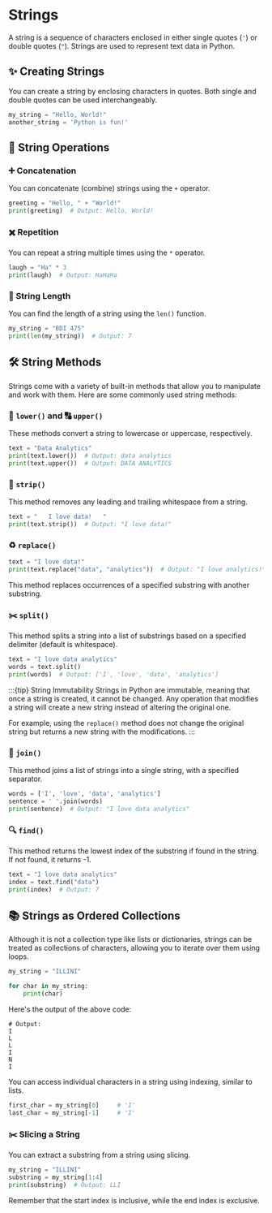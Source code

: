 # Strings

A string is a sequence of characters enclosed in either single quotes (`'`) or double quotes (`"`). Strings are used to represent text data in Python.

## ✨ Creating Strings

You can create a string by enclosing characters in quotes. Both single and double quotes can be used interchangeably.

```python
my_string = "Hello, World!"
another_string = 'Python is fun!'
```

## 🔧 String Operations

### ➕ Concatenation

You can concatenate (combine) strings using the `+` operator.

```python
greeting = "Hello, " + "World!"
print(greeting)  # Output: Hello, World!
```

### ✖️ Repetition

You can repeat a string multiple times using the `*` operator.

```python
laugh = "Ha" * 3
print(laugh)  # Output: HaHaHa
```

### 📏 String Length

You can find the length of a string using the `len()` function.

```python
my_string = "BDI 475"
print(len(my_string))  # Output: 7
```

## 🛠️ String Methods

Strings come with a variety of built-in methods that allow you to manipulate and work with them. Here are some commonly used string methods:

### 🔡 `lower()` and 🔠 `upper()`

These methods convert a string to lowercase or uppercase, respectively.

```python
text = "Data Analytics"
print(text.lower())  # Output: data analytics
print(text.upper())  # Output: DATA ANALYTICS
```

### 🧹 `strip()`

This method removes any leading and trailing whitespace from a string.

```python
text = "   I love data!   "
print(text.strip())  # Output: "I love data!"
```

### ♻️ `replace()`

```python
text = "I love data!"
print(text.replace("data", "analytics"))  # Output: "I love analytics!"
```

This method replaces occurrences of a specified substring with another substring.

### ✂️ `split()`

This method splits a string into a list of substrings based on a specified delimiter (default is whitespace).

```python
text = "I love data analytics"
words = text.split()
print(words)  # Output: ['I', 'love', 'data', 'analytics']
```

:::{tip} String Immutability
Strings in Python are immutable, meaning that once a string is created, it cannot be changed. Any operation that modifies a string will create a new string instead of altering the original one.

For example, using the `replace()` method does not change the original string but returns a new string with the modifications.
:::

### 🔗 `join()`

This method joins a list of strings into a single string, with a specified separator.

```python
words = ['I', 'love', 'data', 'analytics']
sentence = ' '.join(words)
print(sentence)  # Output: "I love data analytics"
```

### 🔍 `find()`

This method returns the lowest index of the substring if found in the string. If not found, it returns -1.

```python
text = "I love data analytics"
index = text.find("data")
print(index)  # Output: 7
```

## 📚 Strings as Ordered Collections

Although it is not a collection type like lists or dictionaries, strings can be treated as collections of characters, allowing you to iterate over them using loops.

```python
my_string = "ILLINI"

for char in my_string:
    print(char)
```

Here's the output of the above code:

```
# Output:
I
L
L
I
N
I
```

You can access individual characters in a string using indexing, similar to lists.

```python
first_char = my_string[0]     # 'I'
last_char = my_string[-1]     # 'I'
```

### ✂️ Slicing a String

You can extract a substring from a string using slicing.

```python
my_string = "ILLINI"
substring = my_string[1:4]
print(substring)  # Output: LLI
```

Remember that the start index is inclusive, while the end index is exclusive.
